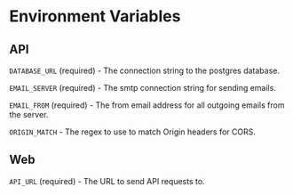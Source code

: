 # Environment Variables

## API

`DATABASE_URL` (required) - The connection string to the postgres database.

`EMAIL_SERVER` (required) - The smtp connection string for sending emails.

`EMAIL_FROM` (required) - The from email address for all outgoing emails from the server.

`ORIGIN_MATCH` - The regex to use to match Origin headers for CORS.

## Web

`API_URL` (required) - The URL to send API requests to.
